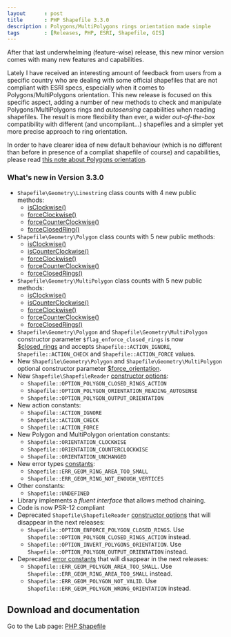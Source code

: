```yaml
---
layout      : post
title       : PHP Shapefile 3.3.0
description : Polygons/MultiPolygons rings orientation made simple
tags        : [Releases, PHP, ESRI, Shapefile, GIS]
---
```



After that last underwhelming (feature-wise) release, this new minor version comes with many new features and capabilities.

Lately I have received an interesting amount of feedback from users from a specific country who are dealing with some official shapefiles that are not compliant with ESRI specs, especially when it comes to Polygons/MultiPolygons orientation.
This new release is focused on this specific aspect, adding a number of new methods to check and manipulate Polygons/MultiPolygons rings and *autosensing* capabilities when reading shapefiles.
The result is more flexibility than ever, a wider *out-of-the-box* compatibility with different (and uncompliant...) shapefiles and a simpler yet more precise approach to ring orientation.

In order to have clearer idea of new default behaviour (which is no different than before in presence of a compliat shapefile of course) and capabilities, please read [this note about Polygons orientation](/labs/php-shapefile/#a-note-about-polygons-orientation).


### What's new in Version 3.3.0
- `Shapefile\Geometry\Linestring` class counts with 4 new public methods:
    - [isClockwise()](/labs/php-shapefile/#linestringisclockwise)
    - [forceClockwise()](/labs/php-shapefile/#linestringforceclockwise)
    - [forceCounterClockwise()](/labs/php-shapefile/#linestringforcecounterclockwise)
    - [forceClosedRing()](/labs/php-shapefile/#linestringforceclosedring)
- `Shapefile\Geometry\Polygon` class counts with 5 new public methods:
    - [isClockwise()](/labs/php-shapefile/#polygonisclockwise)
    - [isCounterClockwise()](/labs/php-shapefile/#polygoniscounterclockwise)
    - [forceClockwise()](/labs/php-shapefile/#polygonforceclockwise)
    - [forceCounterClockwise()](/labs/php-shapefile/#polygonforcecounterclockwise) 
    - [forceClosedRings()](/labs/php-shapefile/#polygonforceclosedrings)
- `Shapefile\Geometry\MultiPolygon` class counts with 5 new public methods:
    - [isClockwise()](/labs/php-shapefile/#multipolygonisclockwise)
    - [isCounterClockwise()](/labs/php-shapefile/#multipolygoniscounterclockwise)
    - [forceClockwise()](/labs/php-shapefile/#multipolygonforceclockwise)
    - [forceCounterClockwise()](/labs/php-shapefile/#multipolygonforcecounterclockwise)
    - [forceClosedRings()](/labs/php-shapefile/#multipolygonforceclosedrings)
- `Shapefile\Geometry\Polygon` and `Shapefile\Geometry\MultiPolygon` constructor parameter `$flag_enforce_closed_rings` is now [$closed_rings](/labs/php-shapefile/#polygon__construct) and accepts `Shapefile::ACTION_IGNORE`, `Shapefile::ACTION_CHECK` and `Shapefile::ACTION_FORCE` values.
- New `Shapefile\Geometry\Polygon` and `Shapefile\Geometry\MultiPolygon`  optional constructor parameter [$force_orientation](/labs/php-shapefile/#polygon__construct).
- New `Shapefile\ShapefileReader` [constructor options](/labs/php-shapefile/#shapefilereader__construct):
    - `Shapefile::OPTION_POLYGON_CLOSED_RINGS_ACTION`
    - `Shapefile::OPTION_POLYGON_ORIENTATION_READING_AUTOSENSE`
    - `Shapefile::OPTION_POLYGON_OUTPUT_ORIENTATION`
- New action constants:
    - `Shapefile::ACTION_IGNORE`
    - `Shapefile::ACTION_CHECK`
    - `Shapefile::ACTION_FORCE`
 - New Polygon and MultiPolygon orientation constants:
    - `Shapefile::ORIENTATION_CLOCKWISE`
    - `Shapefile::ORIENTATION_COUNTERCLOCKWISE`
    - `Shapefile::ORIENTATION_UNCHANGED`
- New error types [constants](/labs/php-shapefile/#shapefileexceptiongeterrortype):
    - `Shapefile::ERR_GEOM_RING_AREA_TOO_SMALL`
    - `Shapefile::ERR_GEOM_RING_NOT_ENOUGH_VERTICES`
- Other constants:
    - `Shapefile::UNDEFINED`
- Library implements a *fluent interface* that allows method chaining.
- Code is now PSR-12 compliant
- Deprecated `Shapefile\ShapefileReader` [constructor options](/labs/php-shapefile/#shapefilereader__construct) that will disappear in the next releases:
    - `Shapefile::OPTION_ENFORCE_POLYGON_CLOSED_RINGS`. Use `Shapefile::OPTION_POLYGON_CLOSED_RINGS_ACTION` instead.
    - `Shapefile::OPTION_INVERT_POLYGONS_ORIENTATION`. Use `Shapefile::OPTION_POLYGON_OUTPUT_ORIENTATION` instead.
- Deprecated [error constants](/labs/php-shapefile/#shapefileexceptiongeterrortype) that will disappear in the next releases:
    - `Shapefile::ERR_GEOM_POLYGON_AREA_TOO_SMALL`. Use `Shapefile::ERR_GEOM_RING_AREA_TOO_SMALL` instead.
    - `Shapefile::ERR_GEOM_POLYGON_NOT_VALID`. Use `Shapefile::ERR_GEOM_POLYGON_WRONG_ORIENTATION` instead.


  
## Download and documentation

Go to the Lab page: [PHP Shapefile](/labs/php-shapefile/)
